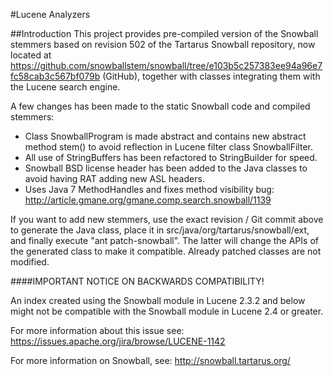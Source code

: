 <!--
 Licensed to the Apache Software Foundation (ASF) under one or more
 contributor license agreements.  See the NOTICE file distributed with
 this work for additional information regarding copyright ownership.
 The ASF licenses this file to You under the Apache License, Version 2.0
 (the "License"); you may not use this file except in compliance with
 the License.  You may obtain a copy of the License at

     http://www.apache.org/licenses/LICENSE-2.0

 Unless required by applicable law or agreed to in writing, software
 distributed under the License is distributed on an "AS IS" BASIS,
 WITHOUT WARRANTIES OR CONDITIONS OF ANY KIND, either express or implied.
 See the License for the specific language governing permissions and
 limitations under the License.
-->

#Lucene Analyzers

##Introduction
This project provides pre-compiled version of the Snowball stemmers
based on revision 502 of the Tartarus Snowball repository,
now located at https://github.com/snowballstem/snowball/tree/e103b5c257383ee94a96e7fc58cab3c567bf079b (GitHub),
together with classes integrating them with the Lucene search engine.

A few changes has been made to the static Snowball code and compiled stemmers:

 * Class SnowballProgram is made abstract and contains new abstract method stem() to avoid reflection in Lucene filter class SnowballFilter.
 * All use of StringBuffers has been refactored to StringBuilder for speed.
 * Snowball BSD license header has been added to the Java classes to avoid having RAT adding new ASL headers.
 * Uses Java 7 MethodHandles and fixes method visibility bug: http://article.gmane.org/gmane.comp.search.snowball/1139

If you want to add new stemmers, use the exact revision / Git commit above to generate the Java class, place it
in src/java/org/tartarus/snowball/ext, and finally execute "ant patch-snowball". The latter will change the APIs
of the generated class to make it compatible. Already patched classes are not modified.

####IMPORTANT NOTICE ON BACKWARDS COMPATIBILITY!

An index created using the Snowball module in Lucene 2.3.2 and below
might not be compatible with the Snowball module in Lucene 2.4 or greater.

For more information about this issue see:
https://issues.apache.org/jira/browse/LUCENE-1142


For more information on Snowball, see:
  http://snowball.tartarus.org/

